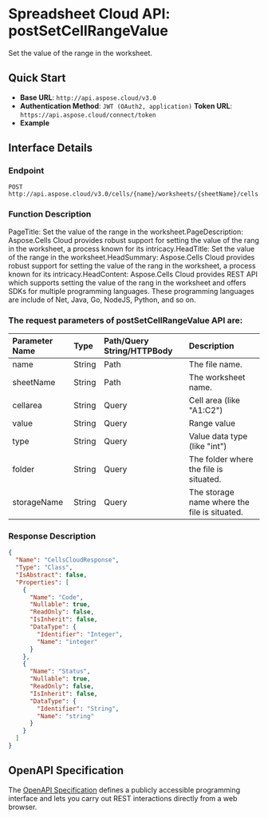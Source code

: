 # **Spreadsheet Cloud API: postSetCellRangeValue**

Set the value of the range in the worksheet. 

## **Quick Start**

- **Base URL**: `http://api.aspose.cloud/v3.0`
- **Authentication Method**: `JWT (OAuth2, application)`  **Token URL**: `https://api.aspose.cloud/connect/token`
- **Example** 
<script src="https://gist.github.com/aspose-cells-cloud-gists/8a5b324fdf3e574dbd747c1a1e24b05d.js?file=Example30_PostSetCellRangeValue.cs"></script>

## **Interface Details**

### **Endpoint** 

```
POST http://api.aspose.cloud/v3.0/cells/{name}/worksheets/{sheetName}/cells
```

### **Function Description**
PageTitle: Set the value of the range in the worksheet.PageDescription: Aspose.Cells Cloud provides robust support for setting the value of the rang in the worksheet, a process known for its intricacy.HeadTitle: Set the value of the range in the worksheet.HeadSummary: Aspose.Cells Cloud provides robust support for setting the value of the rang in the worksheet, a process known for its intricacy.HeadContent: Aspose.Cells Cloud provides REST API which supports setting the value of the rang in the worksheet and offers SDKs for multiple programming languages. These programming languages are include of Net, Java, Go, NodeJS, Python, and so on.

### The request parameters of **postSetCellRangeValue** API are: 

| Parameter Name | Type | Path/Query String/HTTPBody | Description | 
| :- | :- | :- |:- | 
|name|String|Path|The file name.|
|sheetName|String|Path|The worksheet name.|
|cellarea|String|Query|Cell area (like "A1:C2")|
|value|String|Query|Range value|
|type|String|Query|Value data type (like "int")|
|folder|String|Query|The folder where the file is situated.|
|storageName|String|Query|The storage name where the file is situated.|


### **Response Description**
```json
{
  "Name": "CellsCloudResponse",
  "Type": "Class",
  "IsAbstract": false,
  "Properties": [
    {
      "Name": "Code",
      "Nullable": true,
      "ReadOnly": false,
      "IsInherit": false,
      "DataType": {
        "Identifier": "Integer",
        "Name": "integer"
      }
    },
    {
      "Name": "Status",
      "Nullable": true,
      "ReadOnly": false,
      "IsInherit": false,
      "DataType": {
        "Identifier": "String",
        "Name": "string"
      }
    }
  ]
}
```

## OpenAPI Specification

The [OpenAPI Specification](https://reference.aspose.cloud/cells/#/CellsController/PostSetCellRangeValue) defines a publicly accessible programming interface and lets you carry out REST interactions directly from a web browser.

